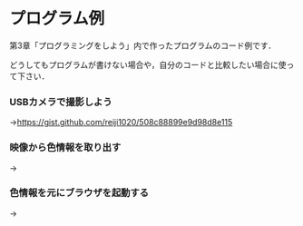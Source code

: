 # プログラム例

第3章「プログラミングをしよう」内で作ったプログラムのコード例です．

どうしてもプログラムが書けない場合や，自分のコードと比較したい場合に使って下さい．

### USBカメラで撮影しよう
→https://gist.github.com/reiji1020/508c88899e9d98d8e115

### 映像から色情報を取り出す
→

### 色情報を元にブラウザを起動する
→